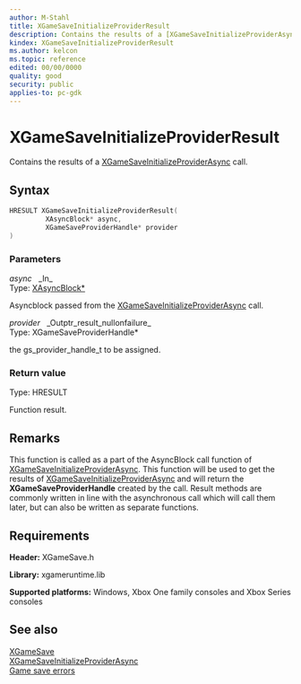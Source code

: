 ```yaml
---
author: M-Stahl
title: XGameSaveInitializeProviderResult
description: Contains the results of a [XGameSaveInitializeProviderAsync](xgamesaveinitializeproviderasync.md) call.
kindex: XGameSaveInitializeProviderResult
ms.author: kelcon
ms.topic: reference
edited: 00/00/0000
quality: good
security: public
applies-to: pc-gdk
---
```


# XGameSaveInitializeProviderResult  

Contains the results of a [XGameSaveInitializeProviderAsync](xgamesaveinitializeproviderasync.md) call.  

## Syntax  
  
```cpp
HRESULT XGameSaveInitializeProviderResult(  
         XAsyncBlock* async,  
         XGameSaveProviderHandle* provider  
)  
```  
  
### Parameters  
  
*async* &nbsp;&nbsp;\_In\_  
Type: [XAsyncBlock*](../../xasync/structs/xasyncblock.md)  

  
Asyncblock passed from the [XGameSaveInitializeProviderAsync](xgamesaveinitializeproviderasync.md) call. 


*provider* &nbsp;&nbsp;\_Outptr\_result\_nullonfailure\_  
Type: XGameSaveProviderHandle*  

  
the gs_provider_handle_t to be assigned.  


  
### Return value
Type: HRESULT
  
Function result.  
  
## Remarks  
  
This function is called as a part of the AsyncBlock call function of [XGameSaveInitializeProviderAsync](xgamesaveinitializeproviderasync.md). This function will be used to get the results of [XGameSaveInitializeProviderAsync](xgamesaveinitializeproviderasync.md) and will return the **XGameSaveProviderHandle** created by the call. Result methods are commonly written in line with the asynchronous call which will call them later, but can also be written as separate functions.
  
## Requirements  
  
**Header:** XGameSave.h
  
**Library:** xgameruntime.lib  
  
**Supported platforms:** Windows, Xbox One family consoles and Xbox Series consoles  
  
## See also  
[XGameSave](../xgamesave_members.md)  
[XGameSaveInitializeProviderAsync](xgamesaveinitializeproviderasync.md)  
[Game save errors](../../../../system/overviews/game-save/game-saves-errors.md)